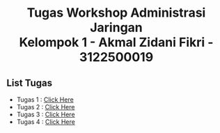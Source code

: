 <h1 style="text-align:center;">Tugas Workshop Administrasi Jaringan <br>Kelompok 1 - Akmal Zidani Fikri - 3122500019</h1>

## List Tugas

- Tugas 1 : [Click Here](https://github.com/akmalzidani/SysAdmin-3122500019/blob/main/Tugas1.md)
- Tugas 2 : [Click Here](https://github.com/akmalzidani/SysAdmin-3122500019/blob/main/Tugas2.md)
- Tugas 3 : [Click Here](https://github.com/akmalzidani/SysAdmin-3122500019/blob/main/Tugas3.md)
- Tugas 4 : [Click Here](https://github.com/akmalzidani/SysAdmin-3122500019/blob/main/Tugas4.md)

##
